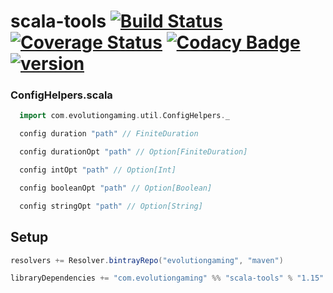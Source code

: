 # scala-tools [![Build Status](https://travis-ci.org/evolution-gaming/scala-tools.svg)](https://travis-ci.org/evolution-gaming/scala-tools) [![Coverage Status](https://coveralls.io/repos/evolution-gaming/scala-tools/badge.svg)](https://coveralls.io/r/evolution-gaming/scala-tools) [![Codacy Badge](https://api.codacy.com/project/badge/Grade/40726a1197d14196b34560902a8aea3e)](https://www.codacy.com/app/evolution-gaming/scala-tools?utm_source=github.com&amp;utm_medium=referral&amp;utm_content=evolution-gaming/scala-tools&amp;utm_campaign=Badge_Grade) [ ![version](https://api.bintray.com/packages/evolutiongaming/maven/scala-tools/images/download.svg) ](https://bintray.com/evolutiongaming/maven/scala-tools/_latestVersion)

### ConfigHelpers.scala

```scala
  import com.evolutiongaming.util.ConfigHelpers._

  config duration "path" // FiniteDuration

  config durationOpt "path" // Option[FiniteDuration]

  config intOpt "path" // Option[Int]

  config booleanOpt "path" // Option[Boolean]

  config stringOpt "path" // Option[String]
```

## Setup

```scala
resolvers += Resolver.bintrayRepo("evolutiongaming", "maven")

libraryDependencies += "com.evolutiongaming" %% "scala-tools" % "1.15"
```
